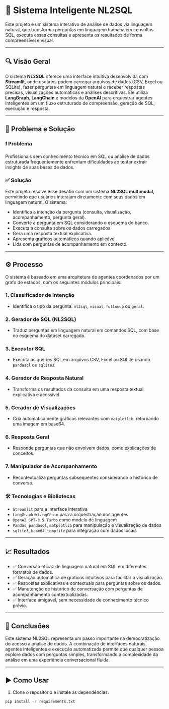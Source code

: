 # 🤖 Sistema Inteligente NL2SQL

Este projeto é um sistema interativo de análise de dados via linguagem natural, que transforma perguntas em linguagem humana em consultas SQL, executa essas consultas e apresenta os resultados de forma compreensível e visual.

---

## 🔍 Visão Geral

O sistema **NL2SQL** oferece uma interface intuitiva desenvolvida com **Streamlit**, onde usuários podem carregar arquivos de dados (CSV, Excel ou SQLite), fazer perguntas em linguagem natural e receber respostas precisas, visualizações automáticas e análises descritivas. Ele utiliza **LangGraph**, **LangChain** e modelos da **OpenAI** para orquestrar agentes inteligentes em um fluxo estruturado de compreensão, geração de SQL, execução e resposta.

---

## 🧩 Problema e Solução

### ❗ Problema

Profissionais sem conhecimento técnico em SQL ou análise de dados estruturada frequentemente enfrentam dificuldades ao tentar extrair insights de suas bases de dados.

### ✅ Solução

Este projeto resolve esse desafio com um sistema **NL2SQL multimodal**, permitindo que usuários interajam diretamente com seus dados em linguagem natural. O sistema:

- Identifica a intenção da pergunta (consulta, visualização, acompanhamento, pergunta geral).
- Converte a pergunta em SQL considerando o esquema do banco.
- Executa a consulta sobre os dados carregados.
- Gera uma resposta textual explicativa.
- Apresenta gráficos automáticos quando aplicável.
- Lida com perguntas de acompanhamento em contexto.

---

## ⚙️ Processo

O sistema é baseado em uma arquitetura de agentes coordenados por um grafo de estados, com os seguintes módulos principais:

### 1. **Classificador de Intenção**
- Identifica o tipo da pergunta: `nl2sql`, `visual`, `followup` ou `geral`.

### 2. **Gerador de SQL (NL2SQL)**
- Traduz perguntas em linguagem natural em comandos SQL, com base no esquema do dataset carregado.

### 3. **Executor SQL**
- Executa as queries SQL em arquivos CSV, Excel ou SQLite usando `pandasql` ou `sqlite3`.

### 4. **Gerador de Resposta Natural**
- Transforma os resultados da consulta em uma resposta textual explicativa e acessível.

### 5. **Gerador de Visualizações**
- Cria automaticamente gráficos relevantes com `matplotlib`, retornando uma imagem em base64.

### 6. **Resposta Geral**
- Responde perguntas que não envolvem dados, como explicações de conceitos.

### 7. **Manipulador de Acompanhamento**
- Recontextualiza perguntas subsequentes considerando o histórico de conversa.

### 🛠️ Tecnologias e Bibliotecas

- `Streamlit` para a interface interativa
- `LangGraph` e `LangChain` para a orquestração dos agentes
- `OpenAI GPT-3.5 Turbo` como modelo de linguagem
- `Pandas`, `pandasql`, `matplotlib` para manipulação e visualização de dados
- `sqlite3`, `base64`, `tempfile` para integração com dados locais

---

## 📈 Resultados

- ✅ Conversão eficaz de linguagem natural em SQL em diferentes formatos de dados.
- ✅ Geração automática de gráficos intuitivos para facilitar a visualização.
- ✅ Respostas explicativas e contextuais para perguntas sobre os dados.
- ✅ Manutenção de histórico de conversação com perguntas de acompanhamento contextualizadas.
- ✅ Interface amigável, sem necessidade de conhecimento técnico prévio.

---

## 🧠 Conclusões

Este sistema NL2SQL representa um passo importante na democratização do acesso à análise de dados. A combinação de interfaces naturais, agentes inteligentes e execução automatizada permite que qualquer pessoa explore dados com perguntas simples, transformando a complexidade da análise em uma experiência conversacional fluida.

---

## ▶️ Como Usar

1. Clone o repositório e instale as dependências:

```bash
pip install -r requirements.txt
